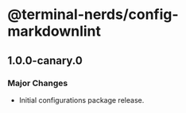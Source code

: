# @terminal-nerds/config-markdownlint

## 1.0.0-canary.0
### Major Changes

- Initial configurations package release.

